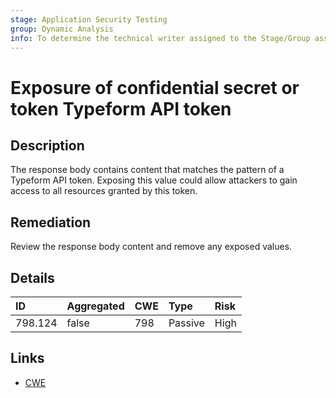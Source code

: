 ```yaml
---
stage: Application Security Testing
group: Dynamic Analysis
info: To determine the technical writer assigned to the Stage/Group associated with this page, see https://handbook.gitlab.com/handbook/product/ux/technical-writing/#assignments
---
```


# Exposure of confidential secret or token Typeform API token

## Description

The response body contains content that matches the pattern of a Typeform API token.
Exposing this value could allow attackers to gain access to all resources granted by this token.

## Remediation

Review the response body content and remove any exposed values.

## Details

| ID | Aggregated | CWE | Type | Risk |
|:---|:--------|:--------|:--------|:--------|
| 798.124 | false | 798 | Passive | High |

## Links

- [CWE](https://cwe.mitre.org/data/definitions/798.html)
